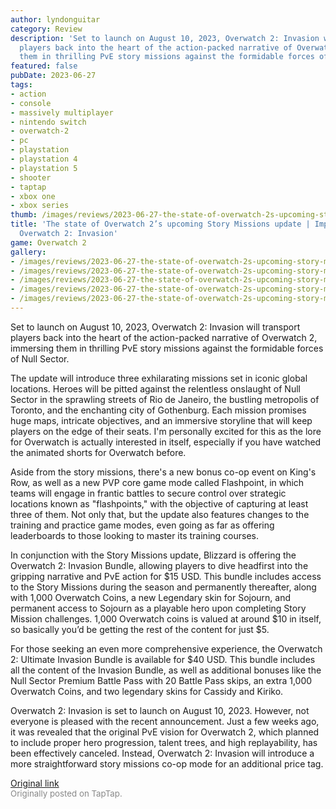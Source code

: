 ```yaml
---
author: lyndonguitar
category: Review
description: 'Set to launch on August 10, 2023, Overwatch 2: Invasion will transport
  players back into the heart of the action-packed narrative of Overwatch 2, immersing
  them in thrilling PvE story missions against the formidable forces of Null Sector.'
featured: false
pubDate: 2023-06-27
tags:
- action
- console
- massively multiplayer
- nintendo switch
- overwatch-2
- pc
- playstation
- playstation 4
- playstation 5
- shooter
- taptap
- xbox one
- xbox series
thumb: /images/reviews/2023-06-27-the-state-of-overwatch-2s-upcoming-story-missions-update--impressions---overwatch-2-invas-0.avif
title: 'The state of Overwatch 2’s upcoming Story Missions update | Impressions -
  Overwatch 2: Invasion'
game: Overwatch 2
gallery:
- /images/reviews/2023-06-27-the-state-of-overwatch-2s-upcoming-story-missions-update--impressions---overwatch-2-invas-0.avif
- /images/reviews/2023-06-27-the-state-of-overwatch-2s-upcoming-story-missions-update--impressions---overwatch-2-invas-1.avif
- /images/reviews/2023-06-27-the-state-of-overwatch-2s-upcoming-story-missions-update--impressions---overwatch-2-invas-2.avif
- /images/reviews/2023-06-27-the-state-of-overwatch-2s-upcoming-story-missions-update--impressions---overwatch-2-invas-3.avif
- /images/reviews/2023-06-27-the-state-of-overwatch-2s-upcoming-story-missions-update--impressions---overwatch-2-invas-4.avif
---
```

Set to launch on August 10, 2023, Overwatch 2: Invasion will transport players back into the heart of the action-packed narrative of Overwatch 2, immersing them in thrilling PvE story missions against the formidable forces of Null Sector.

The update will introduce three exhilarating missions set in iconic global locations. Heroes will be pitted against the relentless onslaught of Null Sector in the sprawling streets of Rio de Janeiro, the bustling metropolis of Toronto, and the enchanting city of Gothenburg. Each mission promises huge maps, intricate objectives, and an immersive storyline that will keep players on the edge of their seats. I'm personally excited for this as the lore for Overwatch is actually interested in itself, especially if you have watched the animated shorts for Overwatch before.

Aside from the story missions, there's a new bonus co-op event on King's Row, as well as a new PVP core game mode called Flashpoint, in which teams will engage in frantic battles to secure control over strategic locations known as "flashpoints," with the objective of capturing at least three of them. Not only that, but the update also features changes to the training and practice game modes, even going as far as offering leaderboards to those looking to master its training courses.

In conjunction with the Story Missions update, Blizzard is offering the Overwatch 2: Invasion Bundle, allowing players to dive headfirst into the gripping narrative and PvE action for $15 USD. This bundle includes access to the Story Missions during the season and permanently thereafter, along with 1,000 Overwatch Coins, a new Legendary skin for Sojourn, and permanent access to Sojourn as a playable hero upon completing Story Mission challenges. 1,000 Overwatch coins is valued at around $10 in itself, so basically you’d be getting the rest of the content for just $5.

For those seeking an even more comprehensive experience, the Overwatch 2: Ultimate Invasion Bundle is available for $40 USD. This bundle includes all the content of the Invasion Bundle, as well as additional bonuses like the Null Sector Premium Battle Pass with 20 Battle Pass skips, an extra 1,000 Overwatch Coins, and two legendary skins for Cassidy and Kiriko.

Overwatch 2: Invasion is set to launch on August 10, 2023. However, not everyone is pleased with the recent announcement. Just a few weeks ago, it was revealed that the original PvE vision for Overwatch 2, which planned to include proper hero progression, talent trees, and high replayability, has been effectively canceled. Instead, Overwatch 2: Invasion will introduce a more straightforward story missions co-op mode for an additional price tag.

[Original link](https://www.taptap.io/post/5914956)<br><span style="font-size: 0.95em; color: #888;">Originally posted on TapTap.</span>